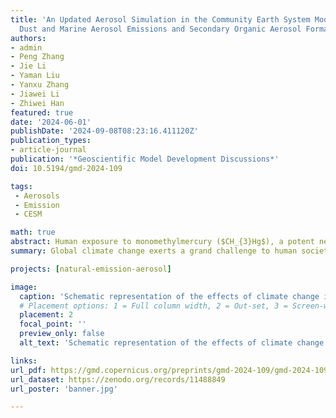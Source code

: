 ```yaml
---
title: 'An Updated Aerosol Simulation in the Community Earth System Model (v2.1.3):
  Dust and Marine Aerosol Emissions and Secondary Organic Aerosol Formation'
authors:
- admin
- Peng Zhang
- Jie Li
- Yaman Liu
- Yanxu Zhang
- Jiawei Li
- Zhiwei Han
featured: true
date: '2024-06-01'
publishDate: '2024-09-08T08:23:16.411120Z'
publication_types:
- article-journal
publication: '*Geoscientific Model Development Discussions*'
doi: 10.5194/gmd-2024-109

tags: 
 - Aerosols
 - Emission
 - CESM

math: true
abstract: Human exposure to monomethylmercury ($CH_{3}Hg$), a potent neurotoxin, is principally through the consumption of seafood. The formation of $CH_{3}Hg$ and its bioaccumulation in marine food webs experience ongoing impacts of global climate warming and ocean biogeochemistry alterations. Employing a series of sensitivity experiments, here we explicitly consider the effects of climate change on marine mercury (Hg) cycling within a global ocean model in the hypothesized twenty-first century under the business-as-usual scenario. Even though the overall prediction is subjected to significant uncertainty, we identify several important climate change impact pathways. Elevated seawater temperature exacerbates elemental Hg (Hg0) evasion, while decreased surface wind speed reduces air-sea exchange rates. The reduced export of particulate organic carbon shrinks the pool of potentially bioavailable divalent Hg (HgII) that can be methylated in the subsurface ocean, where shallower remineralization depth associated with lower productivity causes impairment of methylation activity. We also simulate an increase in $CH_{3}Hg$ photodemethylation potential caused by increased incident shortwave radiation and less attenuation by decreased sea ice and chlorophyll. The model suggests that these impacts can also be propagated to the $CH_{3}Hg$ concentration in the base of the marine food web. Our results offer insight into synergisms/antagonisms in the marine Hg cycling among different climate change stressors.
summary: Global climate change exerts a grand challenge to human society in this century. One concern is that climate change will accelerate the formation of seawater methylmercury, a potent neurotoxin, that is accumulated by fish and eventually consumed by top predators and humans. Our study, however, shows that within a worst-case scenario devoid of additional efforts to restrain human perturbations, a projected decrease in oceanic methylmercury levels due to global climate change could buy us time. Alongside global efforts to reduce anthropogenic mercury emissions, we can effectively reduce human methylmercury exposure and the related human health risk in this century.

projects: [natural-emission-aerosol]

image:
  caption: 'Schematic representation of the effects of climate change impacts on marine mercury cycling.'
  # Placement options: 1 = Full column width, 2 = Out-set, 3 = Screen-width
  placement: 2
  focal_point: ''
  preview_only: false
  alt_text: 'Schematic representation of the effects of climate change impacts on marine mercury cycling.'

links:
url_pdf: https://gmd.copernicus.org/preprints/gmd-2024-109/gmd-2024-109.pdf
url_dataset: https://zenodo.org/records/11488849
url_poster: 'banner.jpg'

---
```

